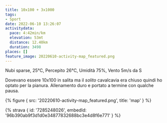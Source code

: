 ```yaml
---
title: 10x100 + 3x1000
tags:
- Sport
date: 2022-06-10 13:26:07
activitydata:
  pace: 4:42min/km
  elevation: 53mt
  distance: 12.40km
  duration: 3498
places: []
feature_image: 20220610-activity-map_featured.png
---
```


Nubi sparse, 25°C, Percepito 26°C, Umidità 75%, Vento 5m/s da S

<!--more-->

Dovevano essere 10x100 in salita ma il _solito_ cavalcavia era chiuso quindi ho optato per la pianura.
Allenamento duro e portato a termine con qualche pausa.


{% figure { src: '20220610-activity-map_featured.png', title: 'map' } %}


{% strava { id: '7285248026', embedId: '96b390ab9f3d1d0e34877832688bc3e4d8f6e771' } %}